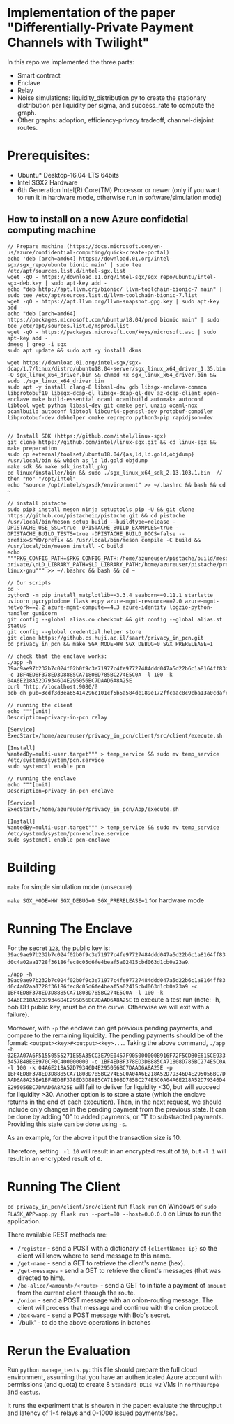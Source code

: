 # Implementation of the paper "Differentially-Private Payment Channels with Twilight"
In this repo we implemented the three parts: 
* Smart contract
* Enclave
* Relay
* Noise simulations: liquidity_distribution.py to create the stationary distribution per liquidity per sigma, and success_rate to compute the graph.
* Other graphs: adoption, efficiency-privacy tradeoff, channel-disjoint routes.

# Prerequisites:
* Ubuntu* Desktop-16.04-LTS 64bits
* Intel SGX2 Hardware
* 6th Generation Intel(R) Core(TM) Processor or newer (only if you want to run it in hardware mode, otherwise run in software/simulation mode)
## How to install on a new Azure confidetial computing machine
```
// Prepare machine (https://docs.microsoft.com/en-us/azure/confidential-computing/quick-create-portal)
echo 'deb [arch=amd64] https://download.01.org/intel-sgx/sgx_repo/ubuntu bionic main' | sudo tee /etc/apt/sources.list.d/intel-sgx.list
wget -qO - https://download.01.org/intel-sgx/sgx_repo/ubuntu/intel-sgx-deb.key | sudo apt-key add -
echo "deb http://apt.llvm.org/bionic/ llvm-toolchain-bionic-7 main" | sudo tee /etc/apt/sources.list.d/llvm-toolchain-bionic-7.list
wget -qO - https://apt.llvm.org/llvm-snapshot.gpg.key | sudo apt-key add -
echo "deb [arch=amd64] https://packages.microsoft.com/ubuntu/18.04/prod bionic main" | sudo tee /etc/apt/sources.list.d/msprod.list
wget -qO - https://packages.microsoft.com/keys/microsoft.asc | sudo apt-key add -
dmesg | grep -i sgx
sudo apt update && sudo apt -y install dkms

wget https://download.01.org/intel-sgx/sgx-dcap/1.7/linux/distro/ubuntu18.04-server/sgx_linux_x64_driver_1.35.bin -O sgx_linux_x64_driver.bin && chmod +x sgx_linux_x64_driver.bin && sudo ./sgx_linux_x64_driver.bin 
sudo apt -y install clang-8 libssl-dev gdb libsgx-enclave-common libprotobuf10 libsgx-dcap-ql libsgx-dcap-ql-dev az-dcap-client open-enclave make build-essential ocaml ocamlbuild automake autoconf libtool wget python libssl-dev git cmake perl unzip ocaml-nox ocamlbuild autoconf libtool libcurl4-openssl-dev protobuf-compiler libprotobuf-dev debhelper cmake reprepro python3-pip rapidjson-dev


// Install SDK (https://github.com/intel/linux-sgx)
git clone https://github.com/intel/linux-sgx.git && cd linux-sgx && make preparation
sudo cp external/toolset/ubuntu18.04/{as,ld,ld.gold,objdump} /usr/local/bin && which as ld ld.gold objdump
make sdk && make sdk_install_pkg
cd linux/installer/bin && sudo ./sgx_linux_x64_sdk_2.13.103.1.bin  // then "no" "/opt/intel"
echo "source /opt/intel/sgxsdk/environment" >> ~/.bashrc && bash && cd ~

// install pistache
sudo pip3 install meson ninja setuptools pip -U && git clone https://github.com/pistacheio/pistache.git && cd pistache
/usr/local/bin/meson setup build --buildtype=release -DPISTACHE_USE_SSL=true -DPISTACHE_BUILD_EXAMPLES=true -DPISTACHE_BUILD_TESTS=true -DPISTACHE_BUILD_DOCS=false --prefix=$PWD/prefix && /usr/local/bin/meson compile -C build && /usr/local/bin/meson install -C build
echo """PKG_CONFIG_PATH=$PKG_CONFIG_PATH:/home/azureuser/pistache/build/meson-private/\nLD_LIBRARY_PATH=$LD_LIBRARY_PATH:/home/azureuser/pistache/prefix/lib/x86_64-linux-gnu""" >> ~/.bashrc && bash && cd ~

// Our scripts
cd ~
python3 -m pip install matplotlib==3.3.4 seaborn==0.11.1 starlette uvicorn pycryptodome flask ecpy azure-mgmt-resource==2.0 azure-mgmt-network==2.2 azure-mgmt-compute==4.3 azure-identity logzio-python-handler gunicorn
git config --global alias.co checkout && git config --global alias.st status
git config --global credential.helper store
git clone https://github.cs.huji.ac.il/saart/privacy_in_pcn.git
cd privacy_in_pcn && make SGX_MODE=HW SGX_DEBUG=0 SGX_PRERELEASE=1

// check that the enclave works:
./app -h 39ac9ae97b232b7c024f02b0f9c3e71977c4fe97727484ddd047a5d22b6c1a8164ff83d0c4a02aa1728f36186fec8c05d6fe4beaf5a02415cbd063d1cb0a23a9 -c 1BF4ED8F378ED3D8885CA71808D785BC274E5C0A -l 100 -k 04A6E218A52D79346D4E295056BC7DAAD6A8A25E
curl "http://localhost:9080/?bob_dh_pub=3cdf3d3ea65414296c101cf5b5a584de189e172ffcaac8c9cba13a0cdafc3d435cc25a8d6d4e74598d0b8a9c91113e56985f0f6ec2d7ded8b54612fde31eb7da&encrypted_given_ammount=cad91b154e4bd63a3d84b8de1f60b65dae299565&encrypted_key=d58b1482dce87cd6d8963696410b4e4b5fcf6b31&prev_liquidity=100"

// running the client
echo """[Unit]
Description=privacy-in-pcn relay

[Service]
ExecStart=/home/azureuser/privacy_in_pcn/client/src/client/execute.sh

[Install]
WantedBy=multi-user.target""" > temp_service && sudo mv temp_service /etc/systemd/system/pcn.service
sudo systemctl enable pcn

// running the enclave
echo """[Unit]
Description=privacy-in-pcn enclave

[Service]
ExecStart=/home/azureuser/privacy_in_pcn/App/execute.sh

[Install]
WantedBy=multi-user.target""" > temp_service && sudo mv temp_service /etc/systemd/system/pcn-enclave.service
sudo systemctl enable pcn-enclave
```

# Building
`make` for simple simulation mode (unsecure)

`make SGX_MODE=HW SGX_DEBUG=0 SGX_PRERELEASE=1` for hardware mode

# Running The Enclave
For the secret `123`, the public key is: `39ac9ae97b232b7c024f02b0f9c3e71977c4fe97727484ddd047a5d22b6c1a8164ff83d0c4a02aa1728f36186fec8c05d6fe4beaf5a02415cbd063d1cb0a23a9`.

`./app -h 39ac9ae97b232b7c024f02b0f9c3e71977c4fe97727484ddd047a5d22b6c1a8164ff83d0c4a02aa1728f36186fec8c05d6fe4beaf5a02415cbd063d1cb0a23a9 -c 1BF4ED8F378ED3D8885CA71808D785BC274E5C0A -l 100 -k 04A6E218A52D79346D4E295056BC7DAAD6A8A25E` to execute a test run (note: -h, bob DH public key, must be on the curve. Otherwise we will exit with a failure).

Moreover, with `-p` the enclave can get previous pending payments, and compare to the remaining liquidity. The pending payments should be of the format: `<output><key>#<output><key>...`. Taking the above command, `./app -h 02E7A07A6F51550555271E55A35CC3E79E0457F905000000B916F72F5CDB0E615CE9333457B48EE8970CF0C400000000 -c 1BF4ED8F378ED3D8885CA71808D785BC274E5C0A -l 100 -k 04A6E218A52D79346D4E295056BC7DAAD6A8A25E -p 1BF4ED8F378ED3D8885CA71808D785BC274E5C0A04A6E218A52D79346D4E295056BC7DAAD6A8A25E#1BF4ED8F378ED3D8885CA71808D785BC274E5C0A04A6E218A52D79346D4E295056BC7DAAD6A8A25E` will fail to deliver for liquidity <30, but will succeed for liquidity >30.
Another option is to store a state (which the enclave returns in the end of each execution). Then, in the next request, we should include only changes in the pending payment from the previous state. It can be done by adding "0" to added payments, or "1" to substracted payments. Providing this state can be done using `-s`.

As an example, for the above input the transaction size is 10.

Therefore, setting ` -l 10` will result in an encrypted result of `10`, but `-l 1` will result in an encrypted result of `0`.

# Running The Client
`cd privacy_in_pcn/client/src/client` run `flask run` on Windows or `sudo FLASK_APP=app.py flask run --port=80 --host=0.0.0.0` on Linux to run the application.

There available REST methods are:
* `/register` - send a POST with a dictionary of `{clientName: ip}` so the client will know where to send message to this name.
* `/get-name` - send a GET to retrieve the client's name (hex).
* `/get-messages` - send a GET to retrieve the client's messages (that was directed to him).
* `/be-alice/<amount>/<route>` - send a GET to initiate a payment of `amount` from the current client through the route.
* `/onion` - send a POST message with an onion-routing message. The client will process that message and continue with the onion protocol.
* `/backward` - send a POST message with Bob's secret. 
* `/bulk' - to do the above operations in batches

# Rerun the Evaluation
Run `python manage_tests.py`:
this file should prepare the full cloud environment, assuming that you have an authenticated Azure account with permissions (and quota) to create 8 `Standard_DC1s_v2` VMs in `northeurope` and `eastus`.

It runs the experiment that is showen in the paper: evaluate the throughput and latency of 1-4 relays and 0-1000 issued payments/sec.